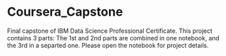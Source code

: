 # Coursera_Capstone
Final capstone of IBM Data Science Professional Certificate. 
This project contains 3 parts:
The 1st and 2nd parts are combined in one notebook, and the 3rd in a separted one. Please open the notebook for project details.
